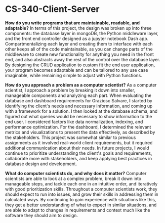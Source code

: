 # CS-340-Client-Server

**How do you write programs that are maintainable, readable, and adaptable?**
In terms of this project, the design was broken up into three components: the database layer in mongoDB, the Python middleware layer, and the front end controller designed as a jupyter notebook Dash app. Compartmentalizing each layer and creating them to interface with each other keeps all of the code maintainable, as you can change parts of the middleware to create new functionality for anything you need in the front end, and also abstracts away the rest of the control over the database layer. By designing the CRUD application to custom fit the end user application, your program becomes adaptable and can be tailored to any use case imaginable, while remaining simple to adjust with Python functions.

**How do you approach a problem as a computer scientist?**
As a computer scientist, I approach a problem by breaking it down into smaller, manageable components and analyzing each part. When evaluating the database and dashboard requirements for Grazioso Salvare, I started by identifying the client's needs and necessary information, and coming up with a framework for a solution. I then looked at the database schema, and figured out what queries would be necessary to show information to the end user. I considered factors like data normalization, indexing, and performance optimization. For the dashboard, I determined the relevant metrics and visualizations to present the data effectively, as described by the stakeholders. This project was somewhat similar to previous assignments as it involved real-world client requirements, but it required additional communication about their needs. In future projects, I would continue to prioritize understanding the client's goals and requirements, collaborate more with stakeholders, and keep applying best practices in database design and development.

**What do computer scientists do, and why does it matter?**
Computer scientists are able to look at a complex problem, break it down into manageable steps, and tackle each one in an intuitive order, and iteratively with good prioritization skills. Throughout a computer scientists work, they should expect to run into issues, and grow their skills in addressing them in calculated ways. By continuing to gain experience with situations like this, they get a better understanding of what to expect in similar situations, and are able to adapt to changes in requirements and context much like the software they should aim to design.

